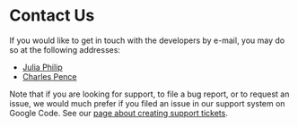 # Contact Us

If you would like to get in touch with the developers by e-mail, you may do so at the following addresses:

-   [Julia Philip](jphilip@nd.edu)
-   [Charles Pence](charles@charlespence.net)

Note that if you are looking for support, to file a bug report, or to request an issue, we would much prefer if you filed an issue in our support system on Google Code. See our [page about creating support tickets](https://github.com/cpence/mtbindingsim/wiki/FilingATicket).
